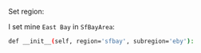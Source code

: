  Set region:
 
 I set mine `East Bay` in `SfBayArea`:
 
 ```bash
 def __init__(self, region='sfbay', subregion='eby'):
 ```
